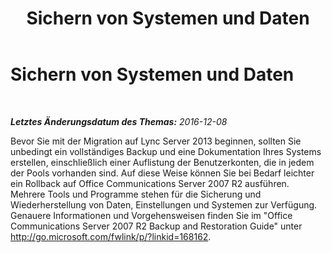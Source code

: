 ﻿---
title: Sichern von Systemen und Daten
TOCTitle: Sichern von Systemen und Daten
ms:assetid: b0bbab1e-0361-4bc4-9998-21d182be7b46
ms:mtpsurl: https://technet.microsoft.com/de-de/library/JJ205174(v=OCS.15)
ms:contentKeyID: 49295112
ms.date: 12/10/2016
mtps_version: v=OCS.15
ms.translationtype: HT
---

# Sichern von Systemen und Daten

 

_**Letztes Änderungsdatum des Themas:** 2016-12-08_

Bevor Sie mit der Migration auf Lync Server 2013 beginnen, sollten Sie unbedingt ein vollständiges Backup und eine Dokumentation Ihres Systems erstellen, einschließlich einer Auflistung der Benutzerkonten, die in jedem der Pools vorhanden sind. Auf diese Weise können Sie bei Bedarf leichter ein Rollback auf Office Communications Server 2007 R2 ausführen. Mehrere Tools und Programme stehen für die Sicherung und Wiederherstellung von Daten, Einstellungen und Systemen zur Verfügung. Genauere Informationen und Vorgehensweisen finden Sie im "Office Communications Server 2007 R2 Backup and Restoration Guide" unter <http://go.microsoft.com/fwlink/p/?linkid=168162>.

